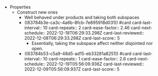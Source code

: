 - Properties
	- Construct new ones
		- Well behaved under products and taking both subspaces
		- ((63784b3e-ca3c-4a6b-8fcb-7e895918d031)) #card
		  card-last-interval:: 10
		  card-repeats:: 2
		  card-ease-factor:: 2.46
		  card-next-schedule:: 2022-12-18T06:29:33.298Z
		  card-last-reviewed:: 2022-12-08T06:29:33.298Z
		  card-last-score:: 5
			- Essentially, taking the subspace affect neither disjointed nor open.
		- ((63784b53-c5a9-48d5-ad15-eb33281a8251)) #card
		  card-last-interval:: 10
		  card-repeats:: 1
		  card-ease-factor:: 2.6
		  card-next-schedule:: 2022-12-19T05:56:09.936Z
		  card-last-reviewed:: 2022-12-09T05:56:09.937Z
		  card-last-score:: 5
